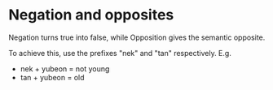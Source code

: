 # Negation and opposites
Negation turns true into false, while Opposition gives the semantic opposite.

To achieve this, use the prefixes "nek" and "tan" respectively. E.g.
- nek + yubeon = not young
- tan + yubeon = old

